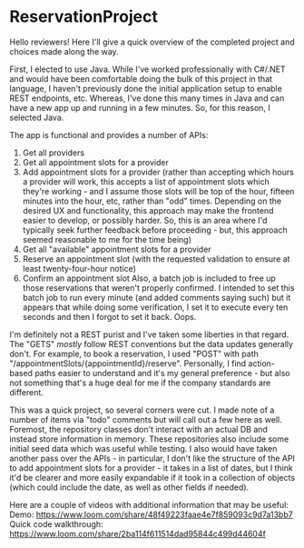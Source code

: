 # ReservationProject

Hello reviewers!  Here I'll give a quick overview of the completed project and choices made along the way.

First, I elected to use Java.  While I've worked professionally with C#/.NET and would have been comfortable doing the bulk of this project in that language, I haven't previously done the initial application setup to enable REST endpoints, etc.  Whereas, I've done this many times in Java and can have a new app up and running in a few minutes.  So, for this reason, I selected Java.

The app is functional and provides a number of APIs:
1) Get all providers
2) Get all appointment slots for a provider
3) Add appointment slots for a provider (rather than accepting which hours a provider will work, this accepts a list of appointment slots which they're working - and I assume those slots will be top of the hour, fifteen minutes into the hour, etc, rather than "odd" times.  Depending on the desired UX and functionality, this approach may make the frontend easier to develop, or possibly harder.  So, this is an area where I'd typically seek further feedback before proceeding - but, this approach seemed reasonable to me for the time being)
4) Get all "available" appointment slots for a provider
5) Reserve an appointment slot (with the requested validation to ensure at least twenty-four-hour notice)
6) Confirm an appointment slot
Also, a batch job is included to free up those reservations that weren't properly confirmed.  I intended to set this batch job to run every minute (and added comments saying such) but it appears that while doing some verification, I set it to execute every ten seconds and then I forgot to set it back.  Oops.

I'm definitely not a REST purist and I've taken some liberties in that regard.  The "GETS" _mostly_ follow REST conventions but the data updates generally don't.  For example, to book a reservation, I used "POST" with path "/appointmentSlots/{appointmentId}/reserve".  Personally, I find action-based paths easier to understand and it's my general preference - but also not something that's a huge deal for me if the company standards are different.

This was a quick project, so several corners were cut.  I made note of a number of items via "todo" comments but will call out a few here as well.  Foremost, the repository classes don't interact with an actual DB and instead store information in memory.  These repositories also include some initial seed data which was useful while testing.  I also would have taken another pass over the APIs - in particular, I don't like the structure of the API to add appointment slots for a provider - it takes in a list of dates, but I think it'd be clearer and more easily expandable if it took in a collection of objects (which could include the date, as well as other fields if needed).

Here are a couple of videos with additional information that may be useful: \
Demo: https://www.loom.com/share/48f49223faae4e7f859093c9d7a13bb7 \
Quick code walkthrough: https://www.loom.com/share/2ba114f611514dad95844c499d44604f
